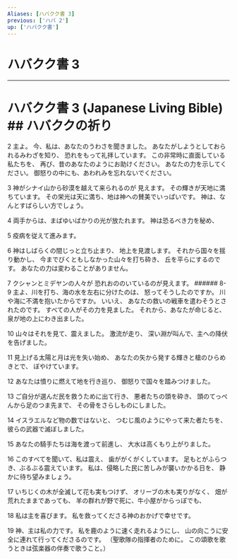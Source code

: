 ```yaml
---
Aliases: [ハバクク書 3]
previous: ['ハバ 2']
up: ['ハバクク書']
---
```

# ハバクク書 3

***
# ハバクク書 3 (Japanese Living Bible) ## ハバククの祈り 



2 
主よ。 今、私は、あなたのうわさを聞きました。 あなたがしようとしておられるみわざを知り、 恐れをもって礼拝しています。 この非常時に直面している私たちを、 再び、昔のあなたのようにお助けください。 あなたの力を示してください。 御怒りの中にも、あわれみを忘れないでください。 



3 
神がシナイ山から砂漠を越えて来られるのが 見えます。 その輝きが天地に満ちています。 その栄光は天に満ち、地は神への賛美でいっぱいです。 神は、なんとすばらしい方でしょう。 



4 
両手からは、まばゆいばかりの光が放たれます。 神は恐るべき力を秘め、 



5 
疫病を従えて進みます。 



6 
神はしばらくの間じっと立ち止まり、 地上を見渡します。 それから国々を揺り動かし、 今までびくともしなかった山々を打ち砕き、 丘を平らにするのです。 あなたの力は変わることがありません。 



7 
クシャンとミデヤンの人々が 恐れおののいているのが見えます。 ###### 8-9 主よ、川を打ち、海の水を左右に分けたのは、 怒ってそうしたのですか。 川や海に不満を抱いたからですか。 いいえ、 あなたの救いの戦車を遣わそうとされたのです。 すべての人がその力を見ました。 それから、あなたが命じると、 泉が地の上にわき出ました。 



10 
山々はそれを見て、震えました。 激流が走り、 深い淵が叫んで、主への降伏を告げました。 



11 
見上げる太陽と月は光を失い始め、 あなたの矢から発する輝きと槍のひらめきとで、 ぼやけています。 



12 
あなたは憤りに燃えて地を行き巡り、 御怒りで国々を踏みつけました。 



13 
ご自分が選んだ民を救うために出て行き、 悪者たちの頭を砕き、 頭のてっぺんから足のつま先まで、 その骨をさらしものにしました。 



14 
イスラエルなど物の数ではないと、 つむじ風のようにやって来た者たちを、 彼らの武器で滅ぼしました。 



15 
あなたの騎手たちは海を渡って前進し、 大水は高くもり上がりました。 



16 
このすべてを聞いて、私は震え、 歯ががくがくしています。 足もとがふらつき、ぶるぶる震えています。 私は、侵略した民に苦しみが襲いかかる日を、 静かに待ち望みましょう。 



17 
いちじくの木が全滅して花も実もつけず、 オリーブの木も実りがなく、 畑が荒れたままであっても、 羊の群れが野で死に、牛小屋がからっぽでも、 



18 
私は主を喜びます。 私を救ってくださる神のおかげで幸せです。 



19 
神、主は私の力です。 私を鹿のように速く走れるようにし、 山の向こうに安全に連れて行ってくださるのです。 （聖歌隊の指揮者のために。 この頌歌を歌うときは弦楽器の伴奏で歌うこと。）
